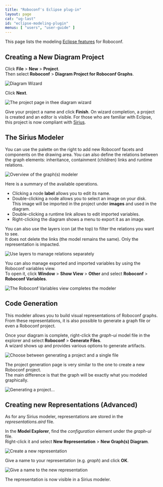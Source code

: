 ```yaml
---
title: "Roboconf's Eclipse plug-in"
layout: page
cat: "ug-last"
id: "eclipse-modeling-plugin"
menus: [ "users", "user-guide" ]
---
```


This page lists the modeling [Eclipse features](eclipse-plugins.html) for Roboconf.


## Creating a New Diagram Project

Click **File** > **New** > **Project**.  
Then select **Roboconf** > **Diagram Project for Roboconf Graphs**.

<img src="/resources/img/eclipse-modeler-wizard.png" alt="Diagram Wizard" class="gs" />

Click **Next**.

<img src="/resources/img/eclipse-modeler-wizard-page.png" alt="The project page in thee diagram wizard" class="gs" />

Give your project a name and click **Finish**. On wizard completion, a project is created and an editor is visible.
For those who are familiar with Eclipse, this project is now compliant with [Sirius](https://eclipse.org/sirius/).


## The Sirius Modeler

You can use the palette on the right to add new Roboconf facets and components on the drawing area. You can also define the
relations between the graph elements: inheritance, containment (children) links and runtime relations.

<img src="/resources/img/eclipse-modeler-overview.png" alt="Overview of the graph(s) modeler" class="gs" />

Here is a summary of the available operations.

* Clicking a node **label** allows you to edit its name.
* Double-clicking a node allows you to select an image on your disk.  
This image will be imported in the project under **images** and used in the diagram.
* Double-clicking a runtime link allows to edit imported variables.
* Right-clicking the diagram shows a menu to export it as an image.

You can also use the layers icon (at the top) to filter the relations you want to see.  
It does not delete the links (the model remains the same). Only the representation is impacted.

<img src="/resources/img/eclipse-modeler-layers.png" alt="Use layers to manage relations separately" class="gs" />

You can also manage exported and imported variables by using the Roboconf variables view.  
To open it, click **Window** > **Show View** > **Other** and select **Roboconf** > **Roboconf Variables**.

<img src="/resources/img/eclipse-modeler-sample-diagram.png" alt="The Roboconf Variables view completes the modeler" class="gs" />


## Code Generation

This modeler allows you to build visual representations of Roboconf graphs.  
From these representations, it is also possible to generate a graph file or even a Roboconf project.

Once your diagram is complete, right-click the *graph-ui* model file in the explorer and select
**Roboconf** > **Generate Files**.  
A wizard shows up and provides various options to generate artifacts.

<img src="/resources/img/eclipse-modeler-generation-page-1.png" alt="Choose between generating a project and a single file" class="gs" />

The project generation page is very similar to the one to create a new Roboconf project.  
The main difference is that the graph will be exactly what you modeled graphically.

<img src="/resources/img/eclipse-modeler-generation-page-2.png" alt="Generating a project..." class="gs" />


## Creating new Representations (Advanced)

As for any Sirius modeler, representations are stored in the *representations.aird* file.

In the **Model Explorer**, find the *configuration* element under the *graph-ui* file.  
Right-click it and select **New Representation** > **New Graph(s) Diagram**.

<img src="/resources/img/eclipse-modeler-new-representation.png" alt="Create a new representation" class="gs" />

Give a name to your representation (e.g. *graph*) and click **OK**.

<img src="/resources/img/eclipse-modeler-new-representation-name.png" alt="Give a name to the new representation" class="gs" />

The representation is now visible in a Sirius modeler.  

